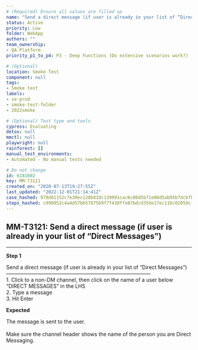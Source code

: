 ```yaml
---
# (Required) Ensure all values are filled up
name: "Send a direct message (if user is already in your list of “Direct Messages”)"
status: Active
priority: Low
folder: WebApp
authors: ""
team_ownership: 
- QA Platform
priority_p1_to_p4: P3 - Deep Functions (Do extensive scenarios work?)

# (Optional)
location: Smoke Test
component: null
tags: 
- Smoke test
labels: 
- se-prod
- smoke-test-folder
- 2022smoke

# (Optional) Test type and tools
cypress: Evaluating
detox: null
mmctl: null
playwright: null
rainforest: []
manual_test_environments: 
- Automated - No manual tests needed

# Do not change
id: 6181602
key: MM-T3121
created_on: "2020-07-13T19:27:55Z"
last_updated: "2022-12-01T21:14:41Z"
case_hashed: 970d01152c7e30ec120b819c139991cac6c08d5b71e08d5ab95b7dcbfb6be5603c62c54dbb94a2b370ba6ad0eab76df2
steps_hashed: c990952c4a4d57b65787569f7f430ffe87bdcd35de17ec11bc02059cf622bdd0b04921ebc099738b0026384908107f4c
---
```


<!-- (Auto-generated) Based on frontmatter's "key" and "name" -->

## MM-T3121: Send a direct message (if user is already in your list of “Direct Messages”)

---

**Step 1**

Send a direct message (if user is already in your list of “Direct Messages”)\
————————————————————————————\
1\. Click to a non-DM channel, then click on the name of a user below “DIRECT MESSAGES” in the LHS\
2\. Type a message\
3\. Hit Enter

**Expected**

The message is sent to the user.\
\
Make sure the channel header shows the name of the person you are Direct Messaging.
